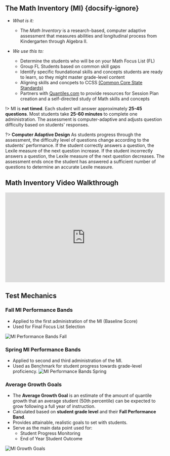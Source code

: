 ## The Math Inventory (MI) {docsify-ignore}

- *What is it:*
	- The *Math Inventory* is a research-based, computer adaptive assessment that measures abilities and longitudinal process from Kindergarten through Algebra II.

- *We use this to:*
	- Determine the students who will be on your Math Focus List (FL)
	- Group FL Students based on common skill gaps
	- Identify specific foundational skills and concepts students are ready to learn, so they might master grade-level content
	- Aligning skills and concpets to CCSS [(Common Core State Standards)](http://www.corestandards.org/read-the-standards/)
	- Partners with [Quantiles.com](https://www.quantiles.com/) to provide resources for Session Plan creation and a self-directed study of Math skills and concepts

!> 	MI is **not timed**. 
	Each student will answer approximately **25-45 questions**.
	Most students take **25-60 minutes** to complete one administration.
	The assessment is computer-adaptive and adjusts question difficulty based on students' responses.


?> **Computer Adaptive Design**		As students progress through the assessment, the difficulty level of questions change according to the students' performance. If the student correctly answers a question, the Lexile measure of the next question increase. If the student incorrectly answers a question, the Lexile measure of the next question decreases. The assessment ends once the student has answered a sufficient number of questions to determine an accurate Lexile measure.

## Math Inventory Video Walkthrough

<div style='max-width: 640px'><div style='position: relative; padding-bottom: 56.25%; height: 0; overflow: hidden;'><iframe width="640" height="360" src="https://web.microsoftstream.com/embed/video/3711218c-c3c2-4390-a589-d3ee59f590a3?autoplay=false&amp;showinfo=true" allowfullscreen style="border:none; position: absolute; top: 0; left: 0; right: 0; bottom: 0; height: 100%; max-width: 100%;"></iframe></div></div>

## Test Mechanics 


### Fall MI Performance Bands

- Applied to the first administration of the MI (Baseline Score) 
- Used for Final Focus List Selection

![MI Performance Bands Fall](/_images/MIBandsFall.jpg)


### Spring MI Performance Bands

- Applied to second and third administration of the MI.
- Used as Benchmark for student progress towards grade-level proficiency.
![MI Performance Bands Spring](/_images/MIBandsSpring.jpg)


### Average Growth Goals

- The **Average Growth Goal** is an estimate of the amount of quantile growth that an average student (50th percentile) can be expected to grow following a full year of instruction.
- Calculated based on **student grade level** and their **Fall Performance Band**.
- Provides attainable, realistic goals to set with students.
- Serve as the main data point used for:
	- Student Progress Monitoring
	- End of Year Student Outcome

![MI Growth Goals](/_images/MIGrowthGoals.jpg)